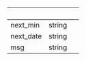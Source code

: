 <!-- Code generated for API Clients. DO NOT EDIT. -->

| &nbsp;    | &nbsp; | &nbsp; |
| --------- | ------ | ------ |
| next_min  | string |        |
| next_date | string |        |
| msg       | string |        |
